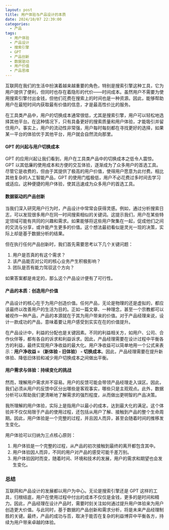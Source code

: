 ```yaml
---
layout: post
title: 用户体验与产品设计的本质
date: 2024/10/07 22:39:00
categories:
  - 产品
tags:
  - 用户体验
  - 产品设计
  - 搜索引擎
  - GPT
  - 产品创新
  - 数据驱动
  - 用户价值
  - 产品思维
---
```

互联网在我们的生活中扮演着越来越重要的角色，特别是搜索引擎这种工具，它为用户提供了便利，但同时也存在着隐形的代价——时间成本。虽然用户不需要为使用搜索引擎付出金钱，但他们花费在搜索上的时间也是一种资源。因此，能够帮助用户在最短时间内获取最有价值的信息，才是最高性价比的服务。

在工具类产品中，用户的切换成本通常很低，尤其是搜索引擎，用户可以轻松地选择其他平台。在这种情况下，只有具备更好的搜索质量和用户体验，才能吸引并留住用户。事实上，用户的流动性非常强，用户每时每刻都在寻找更好的选择，如果某一平台的体验优于其他平台，用户就会自然流向那里。

#### GPT 的兴起与用户切换成本

GPT 的应用兴起让我们看到，用户在工具类产品中的切换成本之低令人震惊。GPT 以其低廉的使用成本和方便的交互体验，逐渐成为了众多用户的首选工具。尽管它是收费的，但由于其提供了极高的用户价值，使得用户愿意为此付费。相比其他复杂的人工智能产品，GPT 的使用门槛极低，用户不必花费过多时间去学习或适应。这种便捷的用户体验，使其迅速成为众多用户的首选工具。

#### 数据驱动的产品创新

当我们深入研究用户行为时，产品设计中常常会获得灵感。例如，通过分析搜索日志，可以发现很多用户在同一时间搜索相似的关键词。这提示我们，用户在某些特定领域可能有共同的兴趣和需求。如果能够将这些用户聚集在一起，促成他们之间的交流与分享，或许能产生更多的价值。这个想法最初看似是灵光一现的决策，实际上却是基于数据分析的结果。

但在执行任何产品创新时，我们首先需要思考以下几个关键问题：

1. 用户是否真的有这个需求？
2. 该产品能否对公司的核心业务产生积极影响？
3. 团队是否有能力驾驭这个方向？

如果答案都是肯定的，那么这个产品设计便有了可行性。

#### 产品的本质：创造用户价值

产品设计的核心在于为用户创造价值。任何产品，无论是物理的还是虚拟的，都应该最终以改善用户的生活为目的。正如一篇文章、一种理念，甚至一个宗教都可以被视作一种产品，产品的本源就在于其为用户带来的价值。对于产品经理来说，设计一款成功的产品，意味着要让用户感受到实实在在的价值提升。

在产品设计中，利益的分配也是关键因素。不同的利益相关方，如用户、公司、合作伙伴等，都有各自的诉求和利益诉求。因此，产品经理需要在设计过程中平衡各方的利益，最终实现用户净收益的最大化。用户净收益可以简单地用一个公式来表示：**用户净收益 =（新体验 - 旧体验） - 切换成本**。因此，产品经理需要在提升新体验、降低旧体验和减少用户切换成本之间做出平衡。

#### 用户需求与体验：持续变化的挑战

然而，理解用户需求并不容易。用户的反馈可能会带领产品经理走入误区。因此，我们必须从用户的反馈中区分出哪些是客观事实，哪些只是主观观点。此外，数据分析可以帮助我们更清晰地了解需求的强烈程度，从而做出更明智的产品决策。

我所理解的用户体验，实际上是指用户以最小的成本，达到最大化的满足。这个体验并不仅仅局限于产品的使用过程，还包括从用户了解、接触到产品的整个生命周期。因此，用户体验是一个完整的过程，并且因人而异，甚至会随着时间的推移发生变化。

用户体验可以归纳为三点核心原则：

1. 用户体验是一个完整的过程，从产品的初次接触到最终的离开都包含其中。
2. 用户体验因人而异，不同的用户对产品的感受可能千差万别。
3. 用户体验因时而变，随着时间、环境和技术的发展，用户的需求和期望也会发生变化。

### 总结

互联网和产品设计的发展都以用户为中心。无论是搜索引擎还是 GPT 这样的工具，归根结底，用户在使用过程中付出的成本不仅仅是金钱，更多的是时间和精力。因此，产品经理在设计产品时，需要时刻关注如何通过提升用户体验来为用户创造更大价值。与此同时，基于数据的产品创新和需求分析，将是未来产品经理制胜的关键。最终，产品的成功与否，取决于能否在复杂的利益博弈中平衡各方，持续为用户带来卓越的体验。
